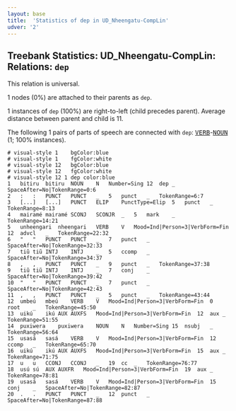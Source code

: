 ```yaml
---
layout: base
title:  'Statistics of dep in UD_Nheengatu-CompLin'
udver: '2'
---
```


## Treebank Statistics: UD_Nheengatu-CompLin: Relations: `dep`

This relation is universal.

1 nodes (0%) are attached to their parents as `dep`.

1 instances of `dep` (100%) are right-to-left (child precedes parent).
Average distance between parent and child is 11.

The following 1 pairs of parts of speech are connected with `dep`: <tt><a href="yrl_complin-pos-VERB.html">VERB</a></tt>-<tt><a href="yrl_complin-pos-NOUN.html">NOUN</a></tt> (1; 100% instances).


~~~ conllu
# visual-style 1	bgColor:blue
# visual-style 1	fgColor:white
# visual-style 12	bgColor:blue
# visual-style 12	fgColor:white
# visual-style 12 1 dep	color:blue
1	bitiru	bitiru	NOUN	N	Number=Sing	12	dep	_	SpaceAfter=No|TokenRange=0:6
2	:	:	PUNCT	PUNCT	_	5	punct	_	TokenRange=6:7
3	[...]	[...]	PUNCT	ELIP	PunctType=Elip	5	punct	_	TokenRange=8:13
4	mairamé	mairamé	SCONJ	SCONJR	_	5	mark	_	TokenRange=14:21
5	unheengari	nheengari	VERB	V	Mood=Ind|Person=3|VerbForm=Fin	12	advcl	_	TokenRange=22:32
6	"	"	PUNCT	PUNCT	_	7	punct	_	SpaceAfter=No|TokenRange=32:33
7	tiũ	tiũ	INTJ	INTJ	_	5	ccomp	_	SpaceAfter=No|TokenRange=34:37
8	,	,	PUNCT	PUNCT	_	9	punct	_	TokenRange=37:38
9	tiũ	tiũ	INTJ	INTJ	_	7	conj	_	SpaceAfter=No|TokenRange=39:42
10	"	"	PUNCT	PUNCT	_	7	punct	_	SpaceAfter=No|TokenRange=42:43
11	,	,	PUNCT	PUNCT	_	5	punct	_	TokenRange=43:44
12	umbeú	mbeú	VERB	V	Mood=Ind|Person=3|VerbForm=Fin	0	root	_	TokenRange=45:50
13	uikú	ikú	AUX	AUXFS	Mood=Ind|Person=3|VerbForm=Fin	12	aux	_	TokenRange=51:55
14	puxiwera	puxiwera	NOUN	N	Number=Sing	15	nsubj	_	TokenRange=56:64
15	usasá	sasá	VERB	V	Mood=Ind|Person=3|VerbForm=Fin	12	ccomp	_	TokenRange=65:70
16	uikú	ikú	AUX	AUXFS	Mood=Ind|Person=3|VerbForm=Fin	15	aux	_	TokenRange=71:75
17	u	u	CCONJ	CCONJ	_	19	cc	_	TokenRange=76:77
18	usú	sú	AUX	AUXFR	Mood=Ind|Person=3|VerbForm=Fin	19	aux	_	TokenRange=78:81
19	usasá	sasá	VERB	V	Mood=Ind|Person=3|VerbForm=Fin	15	conj	_	SpaceAfter=No|TokenRange=82:87
20	.	.	PUNCT	PUNCT	_	12	punct	_	SpaceAfter=No|TokenRange=87:88

~~~


